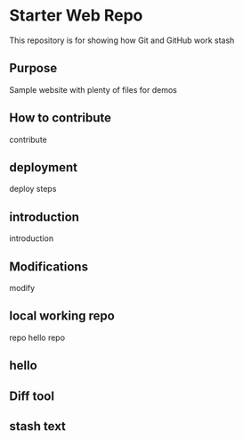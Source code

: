 # Starter Web Repo

This repository is for showing how Git and GitHub work stash

## Purpose

Sample website with plenty of files for demos

## How to contribute 

contribute 

## deployment 

deploy steps 

## introduction 

introduction

## Modifications

modify 

## local working repo

repo hello repo


## hello

## Diff tool

## stash text